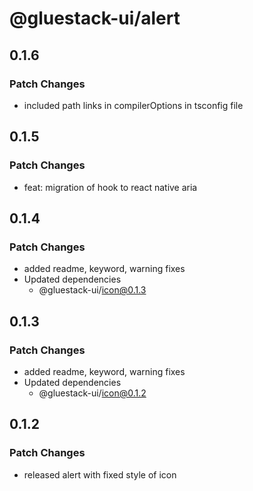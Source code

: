 # @gluestack-ui/alert

## 0.1.6

### Patch Changes

- included path links in compilerOptions in tsconfig file

## 0.1.5

### Patch Changes

- feat: migration of hook to react native aria

## 0.1.4

### Patch Changes

- added readme, keyword, warning fixes
- Updated dependencies
  - @gluestack-ui/icon@0.1.3

## 0.1.3

### Patch Changes

- added readme, keyword, warning fixes
- Updated dependencies
  - @gluestack-ui/icon@0.1.2

## 0.1.2

### Patch Changes

- released alert with fixed style of icon
